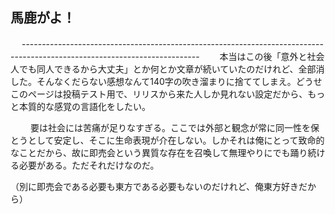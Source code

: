 ## 馬鹿がよ！
　
--------------------------------------------------------------------------------------------------------------------------　
　本当はこの後「意外と社会人でも同人できるから大丈夫」とか何とか文章が続いていたのだけれど、全部消した。そんなくだらない感想なんて140字の吹き溜まりに捨ててしまえ。どうせこのページは投稿テスト用で、リリスから来た人しか見れない設定だから、もっと本質的な感覚の言語化をしたい。

　
　要は社会には苦痛が足りなすぎる。ここでは外部と観念が常に同一性を保とうとして安定し、そこに生命表現が介在しない。しかそれは俺にとって致命的なことだから、故に即売会という異質な存在を召喚して無理やりにでも踊り続ける必要がある。ただそれだけなのだ。

（別に即売会である必要も東方である必要もないのだけれど、俺東方好きだから）